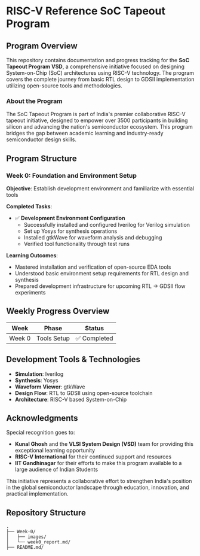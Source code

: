 # RISC-V Reference SoC Tapeout Program

## Program Overview

This repository contains documentation and progress tracking for the **SoC Tapeout Program VSD**, a comprehensive initiative focused on designing System-on-Chip (SoC) architectures using RISC-V technology. The program covers the complete journey from basic RTL design to GDSII implementation utilizing open-source tools and methodologies.

### About the Program

The SoC Tapeout Program is part of India's premier collaborative RISC-V tapeout initiative, designed to empower over 3500 participants in building silicon and advancing the nation's semiconductor ecosystem. This program bridges the gap between academic learning and industry-ready semiconductor design skills.

## Program Structure

### Week 0: Foundation and Environment Setup

**Objective**: Establish development environment and familiarize with essential tools

**Completed Tasks**:
- ✅ **Development Environment Configuration**
  - Successfully installed and configured Iverilog for Verilog simulation
  - Set up Yosys for synthesis operations
  - Installed gtkWave for waveform analysis and debugging
  - Verified tool functionality through test runs

**Learning Outcomes**:
- Mastered installation and verification of open-source EDA tools
- Understood basic environment setup requirements for RTL design and synthesis
- Prepared development infrastructure for upcoming RTL → GDSII flow experiments

## Weekly Progress Overview

| Week | Phase | Status |
|------|-------|--------|
| Week 0 | Tools Setup | ✅ Completed |

## Development Tools & Technologies

- **Simulation**: Iverilog
- **Synthesis**: Yosys  
- **Waveform Viewer**: gtkWave
- **Design Flow**: RTL to GDSII using open-source toolchain
- **Architecture**: RISC-V based System-on-Chip

## Acknowledgments

Special recognition goes to:

- **Kunal Ghosh** and the **VLSI System Design (VSD)** team for providing this exceptional learning opportunity
- **RISC-V International** for their continued support and resources
- **IIT Gandhinagar** for their efforts to make this program available to a large audience of Indian Students

This initiative represents a collaborative effort to strengthen India's position in the global semiconductor landscape through education, innovation, and practical implementation.

## Repository Structure

```
.
├── Week-0/
│   ├── images/
│   └── week0_report.md/
├── README.md/
```
